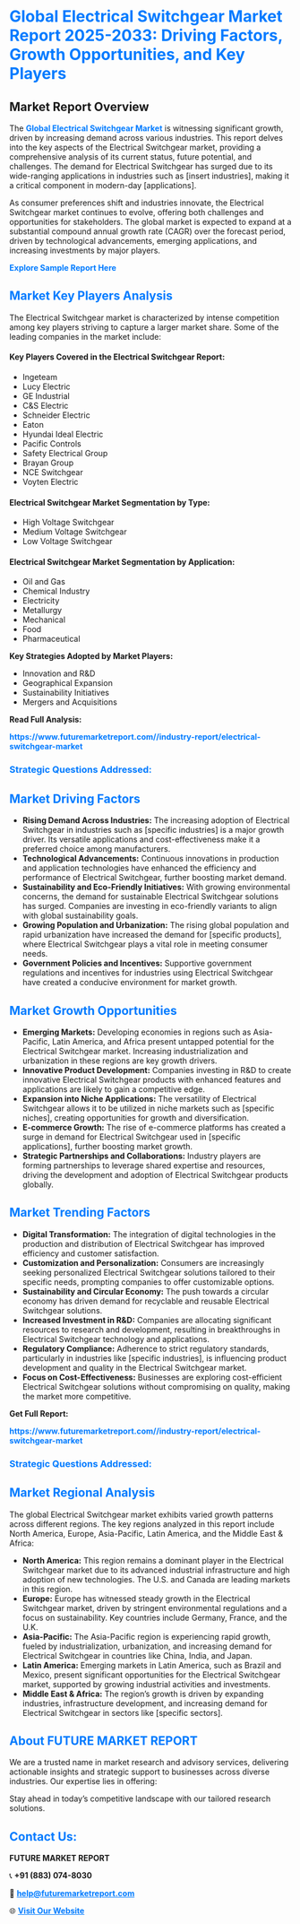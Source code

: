 <h1 style="color: #007BFF;">Global Electrical Switchgear Market Report 2025-2033: Driving Factors, Growth Opportunities, and Key Players</h1>

<section id="overview">
<h2>Market Report Overview</h2>
<p>The <a href="https://www.futuremarketreport.com//industry-report/electrical-switchgear-market" style="color: #007BFF; text-decoration: none;"><strong>Global Electrical Switchgear Market</strong></a> is witnessing significant growth, driven by increasing demand across various industries. This report delves into the key aspects of the Electrical Switchgear market, providing a comprehensive analysis of its current status, future potential, and challenges. The demand for Electrical Switchgear has surged due to its wide-ranging applications in industries such as [insert industries], making it a critical component in modern-day [applications].</p>
<p>As consumer preferences shift and industries innovate, the Electrical Switchgear market continues to evolve, offering both challenges and opportunities for stakeholders. The global market is expected to expand at a substantial compound annual growth rate (CAGR) over the forecast period, driven by technological advancements, emerging applications, and increasing investments by major players.</p>
</section>

<section id="overview">
<p><a href="https://www.futuremarketreport.com//request-sample/reportId=60231" style="color: #007BFF; text-decoration: none;"><strong>Explore Sample Report Here</strong></a></p>
</section>

<section id="key-players">
<h2 style="color: #007BFF;">Market Key Players Analysis</h2>
<p>The Electrical Switchgear market is characterized by intense competition among key players striving to capture a larger market share. Some of the leading companies in the market include:</p>
<h4>Key Players Covered in the Electrical Switchgear Report:</h4>
<ul><li>Ingeteam</li><li>Lucy Electric</li><li>GE Industrial</li><li>C&amp;S Electric</li><li>Schneider Electric</li><li>Eaton</li><li>Hyundai Ideal Electric</li><li>Pacific Controls</li><li>Safety Electrical Group</li><li>Brayan Group</li><li>NCE Switchgear</li><li>Voyten Electric</li></ul>
<h4>Electrical Switchgear Market Segmentation by Type:</h4>
<ul><li>High Voltage Switchgear</li><li>Medium Voltage Switchgear</li><li>Low Voltage Switchgear</li></ul>

<h4>Electrical Switchgear Market Segmentation by Application:</h4>
<ul><li>Oil and Gas</li><li>Chemical Industry</li><li>Electricity</li><li>Metallurgy</li><li>Mechanical</li><li>Food</li><li>Pharmaceutical</li></ul>
<p><strong>Key Strategies Adopted by Market Players:</strong></p>
<ul>
<li>Innovation and R&D</li>
<li>Geographical Expansion</li>
<li>Sustainability Initiatives</li>
<li>Mergers and Acquisitions</li>
</ul>
</section>

<section>
<p><strong>Read Full Analysis: </strong></p><a href="https://www.futuremarketreport.com//industry-report/electrical-switchgear-market" style="color: #007BFF; text-decoration: none;"><strong>https://www.futuremarketreport.com//industry-report/electrical-switchgear-market</strong></a>
<h3 style="color: #007BFF;">Strategic Questions Addressed:</h3>
</section>

<section id="driving-factors">
<h2 style="color: #007BFF;">Market Driving Factors</h2>
<ul>
<li><strong>Rising Demand Across Industries:</strong> The increasing adoption of Electrical Switchgear in industries such as [specific industries] is a major growth driver. Its versatile applications and cost-effectiveness make it a preferred choice among manufacturers.</li>
<li><strong>Technological Advancements:</strong> Continuous innovations in production and application technologies have enhanced the efficiency and performance of Electrical Switchgear, further boosting market demand.</li>
<li><strong>Sustainability and Eco-Friendly Initiatives:</strong> With growing environmental concerns, the demand for sustainable Electrical Switchgear solutions has surged. Companies are investing in eco-friendly variants to align with global sustainability goals.</li>
<li><strong>Growing Population and Urbanization:</strong> The rising global population and rapid urbanization have increased the demand for [specific products], where Electrical Switchgear plays a vital role in meeting consumer needs.</li>
<li><strong>Government Policies and Incentives:</strong> Supportive government regulations and incentives for industries using Electrical Switchgear have created a conducive environment for market growth.</li>
</ul>
</section>

<section id="growth-opportunities">
<h2 style="color: #007BFF;">Market Growth Opportunities</h2>
<ul>
<li><strong>Emerging Markets:</strong> Developing economies in regions such as Asia-Pacific, Latin America, and Africa present untapped potential for the Electrical Switchgear market. Increasing industrialization and urbanization in these regions are key growth drivers.</li>
<li><strong>Innovative Product Development:</strong> Companies investing in R&D to create innovative Electrical Switchgear products with enhanced features and applications are likely to gain a competitive edge.</li>
<li><strong>Expansion into Niche Applications:</strong> The versatility of Electrical Switchgear allows it to be utilized in niche markets such as [specific niches], creating opportunities for growth and diversification.</li>
<li><strong>E-commerce Growth:</strong> The rise of e-commerce platforms has created a surge in demand for Electrical Switchgear used in [specific applications], further boosting market growth.</li>
<li><strong>Strategic Partnerships and Collaborations:</strong> Industry players are forming partnerships to leverage shared expertise and resources, driving the development and adoption of Electrical Switchgear products globally.</li>
</ul>
</section>

<section id="trending-factors">
<h2 style="color: #007BFF;">Market Trending Factors</h2>
<ul>
<li><strong>Digital Transformation:</strong> The integration of digital technologies in the production and distribution of Electrical Switchgear has improved efficiency and customer satisfaction.</li>
<li><strong>Customization and Personalization:</strong> Consumers are increasingly seeking personalized Electrical Switchgear solutions tailored to their specific needs, prompting companies to offer customizable options.</li>
<li><strong>Sustainability and Circular Economy:</strong> The push towards a circular economy has driven demand for recyclable and reusable Electrical Switchgear solutions.</li>
<li><strong>Increased Investment in R&D:</strong> Companies are allocating significant resources to research and development, resulting in breakthroughs in Electrical Switchgear technology and applications.</li>
<li><strong>Regulatory Compliance:</strong> Adherence to strict regulatory standards, particularly in industries like [specific industries], is influencing product development and quality in the Electrical Switchgear market.</li>
<li><strong>Focus on Cost-Effectiveness:</strong> Businesses are exploring cost-efficient Electrical Switchgear solutions without compromising on quality, making the market more competitive.</li>
</ul>
</section>

<section>
<p><strong>Get Full Report: </strong></p><a href="https://www.futuremarketreport.com//industry-report/electrical-switchgear-market" style="color: #007BFF; text-decoration: none;"><strong>https://www.futuremarketreport.com//industry-report/electrical-switchgear-market</strong></a>
<h3 style="color: #007BFF;">Strategic Questions Addressed:</h3>
</section>


<section id="regional-analysis">
<h2 style="color: #007BFF;">Market Regional Analysis</h2>
<p>The global Electrical Switchgear market exhibits varied growth patterns across different regions. The key regions analyzed in this report include North America, Europe, Asia-Pacific, Latin America, and the Middle East & Africa:</p>
<ul>
<li><strong>North America:</strong> This region remains a dominant player in the Electrical Switchgear market due to its advanced industrial infrastructure and high adoption of new technologies. The U.S. and Canada are leading markets in this region.</li>
<li><strong>Europe:</strong> Europe has witnessed steady growth in the Electrical Switchgear market, driven by stringent environmental regulations and a focus on sustainability. Key countries include Germany, France, and the U.K.</li>
<li><strong>Asia-Pacific:</strong> The Asia-Pacific region is experiencing rapid growth, fueled by industrialization, urbanization, and increasing demand for Electrical Switchgear in countries like China, India, and Japan.</li>
<li><strong>Latin America:</strong> Emerging markets in Latin America, such as Brazil and Mexico, present significant opportunities for the Electrical Switchgear market, supported by growing industrial activities and investments.</li>
<li><strong>Middle East & Africa:</strong> The region’s growth is driven by expanding industries, infrastructure development, and increasing demand for Electrical Switchgear in sectors like [specific sectors].</li>
</ul>
</section>

<footer>
<h2 style="color: #007BFF;">About FUTURE MARKET REPORT</h2>
<p>We are a trusted name in market research and advisory services, delivering actionable insights and strategic support to businesses across diverse industries. Our expertise lies in offering:</p>

<p>Stay ahead in today’s competitive landscape with our tailored research solutions.</p>

<h2 style="color: #007BFF;">Contact Us:</h2>
<p><strong>FUTURE MARKET REPORT</strong></p>
<p>📞 <strong>+91 (883) 074-8030</strong></p>
<p>📧 <strong><a href="mailto:help@futuremarketreport.com" style="color: #007BFF;">help@futuremarketreport.com</a></strong></p>
<p>🌐 <strong><a href="https://www.futuremarketreport.com/" style="color: #007BFF;">Visit Our Website</a></strong></p>
</footer>